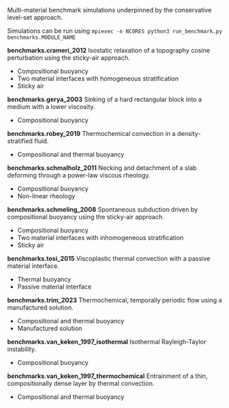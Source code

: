 Multi-material benchmark simulations underpinned by the conservative level-set approach.

Simulations can be run using
`mpiexec -n NCORES python3 run_benchmark.py benchmarks.MODULE_NAME`

**benchmarks.crameri_2012**
Isostatic relaxation of a topography cosine perturbation using the sticky-air approach.
- Compositional buoyancy
- Two material interfaces with homogeneous stratification
- Sticky air

**benchmarks.gerya_2003**
Sinking of a hard rectangular block into a medium with a lower viscosity.
- Compositional buoyancy

**benchmarks.robey_2019**
Thermochemical convection in a density-stratified fluid.
- Compositional and thermal buoyancy

**benchmarks.schmalholz_2011**
Necking and detachment of a slab deforming through a power-law viscous rheology.
- Compositional buoyancy
- Non-linear rheology

**benchmarks.schmeling_2008**
Spontaneous subduction driven by compositional buoyancy using the sticky-air approach.
- Compositional buoyancy
- Two material interfaces with inhomogeneous stratification
- Sticky air

**benchmarks.tosi_2015**
Viscoplastic thermal convection with a passive material interface.
- Thermal buoyancy
- Passive material interface

**benchmarks.trim_2023**
Thermochemical, temporally periodic flow using a manufactured solution.
- Compositional and thermal buoyancy
- Manufactured solution

**benchmarks.van_keken_1997_isothermal**
Isothermal Rayleigh-Taylor instability.
- Compositional buoyancy

**benchmarks.van_keken_1997_thermochemical**
Entrainment of a thin, compositionally dense layer by thermal convection.
- Compositional and thermal buoyancy